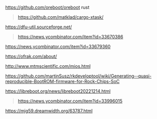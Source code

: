 https://github.com/oreboot/oreboot rust
> https://github.com/matklad/cargo-xtask/

https://dfu-util.sourceforge.net/
> https://news.ycombinator.com/item?id=33670386

https://news.ycombinator.com/item?id=33679360

https://ofrak.com/about/

http://www.mtmscientific.com/mios.html

https://github.com/martinSusz/rkdeveloptool/wiki/Generating--quasi-reproducible-BootROM-firmware-for-Rock-Chips-SoC

https://libreboot.org/news/libreboot20221214.html
> https://news.ycombinator.com/item?id=33996015

https://mjg59.dreamwidth.org/63787.html